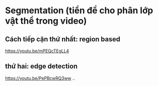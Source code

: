 # Segmentation (tiền đề cho phân lớp vật thể trong video)

## Cách tiếp cận thứ nhất: region based

https://youtu.be/mPEQcTEgLL4
## thứ hai: edge detection
https://youtu.be/PePBcwRQ3ww
..
